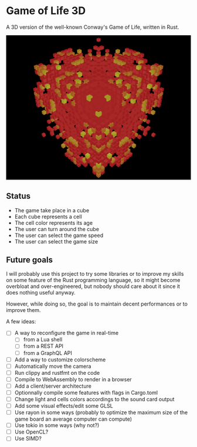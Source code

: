 Game of Life 3D
===============

A 3D version of the well-known Conway's Game of Life, written in Rust.

![Screenshot](screenshot.png)


Status
------

* The game take place in a cube
* Each cube represents a cell
* The cell color represents its age
* The user can turn around the cube
* The user can select the game speed
* The user can select the game size


Future goals
------------

I will probably use this project to try some libraries or to improve my skills
on some feature of the Rust programming language, so it might become overbloat
and over-engineered, but nobody should care about it since it does nothing
useful anyway.

However, while doing so, the goal is to maintain decent performances or to
improve them.

A few ideas:

- [ ] A way to reconfigure the game in real-time
  - [ ] from a Lua shell
  - [ ] from a REST API
  - [ ] from a GraphQL API
- [ ] Add a way to customize colorscheme
- [ ] Automatically move the camera
- [ ] Run clippy and rustfmt on the code
- [ ] Compile to WebAssembly to render in a browser
- [ ] Add a client/server architecture
- [ ] Optionnally compile some features with flags in Cargo.toml
- [ ] Change light and cells colors accordings to the sound card output
- [ ] Add some visual effects/edit some GLSL
- [ ] Use rayon in some ways (probably to optimize the maximum size of the game
      board an average computer can compute)
- [ ] Use tokio in some ways (why not?)
- [ ] Use OpenCL?
- [ ] Use SIMD?
